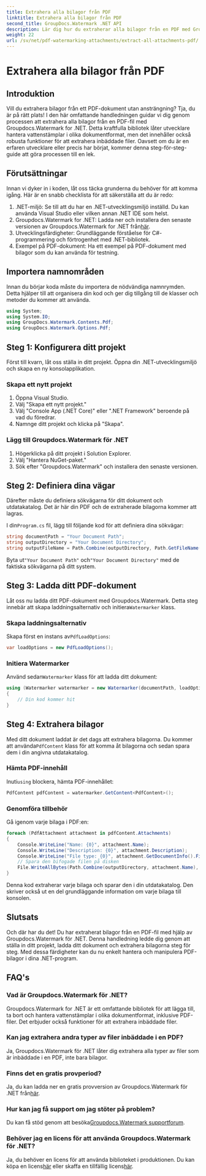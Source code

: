 ```yaml
---
title: Extrahera alla bilagor från PDF
linktitle: Extrahera alla bilagor från PDF
second_title: GroupDocs.Watermark .NET API
description: Lär dig hur du extraherar alla bilagor från en PDF med Groupdocs.Watermark for .NET. Följ vår steg-för-steg-guide för en sömlös extraktionsprocess.
weight: 22
url: /sv/net/pdf-watermarking-attachments/extract-all-attachments-pdf/
---
```


# Extrahera alla bilagor från PDF

## Introduktion
Vill du extrahera bilagor från ett PDF-dokument utan ansträngning? Tja, du är på rätt plats! I den här omfattande handledningen guidar vi dig genom processen att extrahera alla bilagor från en PDF-fil med Groupdocs.Watermark for .NET. Detta kraftfulla bibliotek låter utvecklare hantera vattenstämplar i olika dokumentformat, men det innehåller också robusta funktioner för att extrahera inbäddade filer. Oavsett om du är en erfaren utvecklare eller precis har börjat, kommer denna steg-för-steg-guide att göra processen till en lek.
## Förutsättningar
Innan vi dyker in i koden, låt oss täcka grunderna du behöver för att komma igång. Här är en snabb checklista för att säkerställa att du är redo:
1. .NET-miljö: Se till att du har en .NET-utvecklingsmiljö inställd. Du kan använda Visual Studio eller vilken annan .NET IDE som helst.
2.  Groupdocs.Watermark for .NET: Ladda ner och installera den senaste versionen av Groupdocs.Watermark for .NET från[här](https://releases.groupdocs.com/Watermark/net/).
3. Utvecklingsfärdigheter: Grundläggande förståelse för C#-programmering och förtrogenhet med .NET-bibliotek.
4. Exempel på PDF-dokument: Ha ett exempel på PDF-dokument med bilagor som du kan använda för testning.
## Importera namnområden
Innan du börjar koda måste du importera de nödvändiga namnrymden. Detta hjälper till att organisera din kod och ger dig tillgång till de klasser och metoder du kommer att använda.
```csharp
using System;
using System.IO;
using GroupDocs.Watermark.Contents.Pdf;
using GroupDocs.Watermark.Options.Pdf;
```
## Steg 1: Konfigurera ditt projekt
Först till kvarn, låt oss ställa in ditt projekt. Öppna din .NET-utvecklingsmiljö och skapa en ny konsolapplikation.
### Skapa ett nytt projekt
1. Öppna Visual Studio.
2. Välj "Skapa ett nytt projekt."
3. Välj "Console App (.NET Core)" eller ".NET Framework" beroende på vad du föredrar.
4. Namnge ditt projekt och klicka på "Skapa".
### Lägg till Groupdocs.Watermark för .NET
1. Högerklicka på ditt projekt i Solution Explorer.
2. Välj "Hantera NuGet-paket."
3. Sök efter "Groupdocs.Watermark" och installera den senaste versionen.
## Steg 2: Definiera dina vägar
Därefter måste du definiera sökvägarna för ditt dokument och utdatakatalog. Det är här din PDF och de extraherade bilagorna kommer att lagras.

 I din`Program.cs` fil, lägg till följande kod för att definiera dina sökvägar:
```csharp
string documentPath = "Your Document Path";
string outputDirectory = "Your Document Directory";
string outputFileName = Path.Combine(outputDirectory, Path.GetFileName(documentPath));
```
 Byta ut`"Your Document Path"` och`"Your Document Directory"` med de faktiska sökvägarna på ditt system.
## Steg 3: Ladda ditt PDF-dokument
 Låt oss nu ladda ditt PDF-dokument med Groupdocs.Watermark. Detta steg innebär att skapa laddningsalternativ och initiera`Watermarker` klass.
### Skapa laddningsalternativ
 Skapa först en instans av`PdfLoadOptions`:
```csharp
var loadOptions = new PdfLoadOptions();
```
### Initiera Watermarker
 Använd sedan`Watermarker` klass för att ladda ditt dokument:
```csharp
using (Watermarker watermarker = new Watermarker(documentPath, loadOptions))
{
    // Din kod kommer hit
}
```
## Steg 4: Extrahera bilagor
Med ditt dokument laddat är det dags att extrahera bilagorna. Du kommer att använda`PdfContent` klass för att komma åt bilagorna och sedan spara dem i din angivna utdatakatalog.
### Hämta PDF-innehåll
 Inuti`using` blockera, hämta PDF-innehållet:
```csharp
PdfContent pdfContent = watermarker.GetContent<PdfContent>();
```
### Genomföra tillbehör
Gå igenom varje bilaga i PDF:en:
```csharp
foreach (PdfAttachment attachment in pdfContent.Attachments)
{
    Console.WriteLine("Name: {0}", attachment.Name);
    Console.WriteLine("Description: {0}", attachment.Description);
    Console.WriteLine("File type: {0}", attachment.GetDocumentInfo().FileType);
    // Spara den bifogade filen på disken
    File.WriteAllBytes(Path.Combine(outputDirectory, attachment.Name), attachment.Content);
}
```
Denna kod extraherar varje bilaga och sparar den i din utdatakatalog. Den skriver också ut en del grundläggande information om varje bilaga till konsolen.
## Slutsats
Och där har du det! Du har extraherat bilagor från en PDF-fil med hjälp av Groupdocs.Watermark för .NET. Denna handledning ledde dig genom att ställa in ditt projekt, ladda ditt dokument och extrahera bilagorna steg för steg. Med dessa färdigheter kan du nu enkelt hantera och manipulera PDF-bilagor i dina .NET-program.
## FAQ's
### Vad är Groupdocs.Watermark för .NET?
Groupdocs.Watermark for .NET är ett omfattande bibliotek för att lägga till, ta bort och hantera vattenstämplar i olika dokumentformat, inklusive PDF-filer. Det erbjuder också funktioner för att extrahera inbäddade filer.
### Kan jag extrahera andra typer av filer inbäddade i en PDF?
Ja, Groupdocs.Watermark för .NET låter dig extrahera alla typer av filer som är inbäddade i en PDF, inte bara bilagor.
### Finns det en gratis provperiod?
 Ja, du kan ladda ner en gratis provversion av Groupdocs.Watermark för .NET från[här](https://releases.groupdocs.com/).
### Hur kan jag få support om jag stöter på problem?
 Du kan få stöd genom att besöka[Groupdocs.Watermark supportforum](https://forum.groupdocs.com/c/watermark/19).
### Behöver jag en licens för att använda Groupdocs.Watermark för .NET?
 Ja, du behöver en licens för att använda biblioteket i produktionen. Du kan köpa en licens[här](https://purchase.groupdocs.com/buy) eller skaffa en tillfällig licens[här](https://purchase.groupdocs.com/temporary-license/).